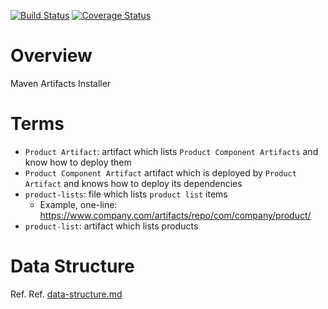 [![Build Status](https://travis-ci.org/scm4j/scm4j-ai.svg?branch=master)](https://travis-ci.org/scm4j/scm4j-ai)
[![Coverage Status](https://coveralls.io/repos/scm4j/scm4j-ai/badge.png)](https://coveralls.io/r/scm4j/scm4j-ai)

# Overview
Maven Artifacts Installer

# Terms

- `Product Artifact`: artifact which lists `Product Component Artifacts` and know how to deploy them
- `Product Component Artifact` artifact which is deployed by `Product Artifact` and knows how to deploy its dependencies
- `product-lists`: file which lists `product list` items
  - Example, one-line: https://www.company.com/artifacts/repo/com/company/product/
- `product-list`: artifact which lists products
  
# Data Structure

Ref. Ref. [data-structure.md](data-structure.md)
  
  





